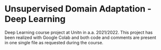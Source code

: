 # Unsupervised Domain Adaptation - Deep Learning

Deep Learning course project at Unitn in a.a. 2021/2022. This project has been realized with Google Colab and both code and comments are present in one single file as requested during the course.  
